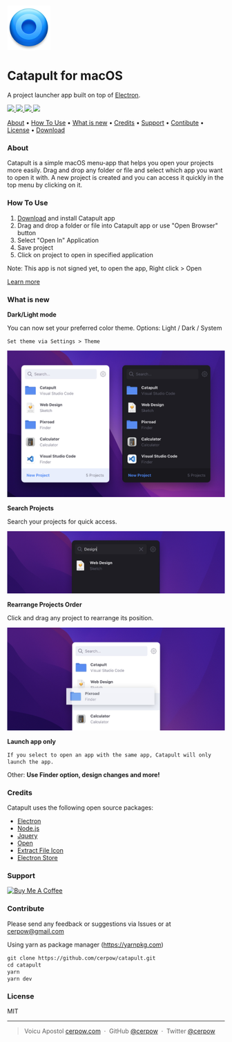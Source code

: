  <img src="app/assets/_data/Icon.png" alt="Catapult" width="100">

# Catapult for macOS
A project launcher app built on top of <a href="http://electron.atom.io" target="_blank">Electron</a>.

<p>
<a href="https://github.com/cerpow/catapult/releases">
  <img src="https://img.shields.io/badge/Download-Catapult-blue">
</a>
<a href="https://github.com/cerpow/catapult/releases">
	<img src="https://img.shields.io/github/package-json/v/cerpow/catapult?color=orange">
</a>
<a href="https://github.com/cerpow/catapult/releases">
	<img src="https://img.shields.io/github/release-date/cerpow/catapult?color=green">
</a>
<a href="https://github.com/cerpow/catapult/releases">
	<img src="https://img.shields.io/github/stars/cerpow/catapult?style=social">
</a>
</p>
<p>
   <a href="#about">About</a> •
  <a href="#how-to-use">How To Use</a> •
  <a href="#what-is-new">What is new</a> •
  <a href="#credits">Credits</a> •
  <a href="#support">Support</a> •
  <a href="#contribute">Contibute</a> •
  <a href="#license">License</a> •
  <a href="https://github.com/cerpow/catapult/releases">Download</a>
</p>

### About

Catapult is a simple macOS menu-app that helps you open your projects more easily. Drag and drop any folder or file and select which app you want to open it with. A new project is created and you can access it quickly in the top menu by clicking on it.



### How To Use

1. [Download](https://github.com/cerpow/catapult/releases) and install Catapult app
2. Drag and drop a folder or file into Catapult app or use "Open Browser" button
3. Select "Open In" Application
4. Save project
5. Click on project to open in specified application

Note: This app is not signed yet, to open the app, Right click > Open 

<a href="https://support.apple.com/en-gb/guide/mac-help/mh40616/mac" target="_blank">Learn more</a>

### What is new

**Dark/Light mode**

You can now set your preferred color theme. Options: Light / Dark / System

```
Set theme via Settings > Theme
```
<img src="app/assets/_data/Mockup - Theme.jpg" alt="Catapult Themes" >




**Search Projects**

Search your projects for quick access.

<img src="app/assets/_data/Mockup - Search.jpg" alt="Catapult Search" >



**Rearrange Projects Order** 

Click and drag any project to rearrange its position.

<img src="app/assets/_data/Mockup - Rearrange.jpg" alt="Catapult Rearrange" >



**Launch app only**

```
If you select to open an app with the same app, Catapult will only launch the app.
```



 Other: **Use Finder option, design changes and more!**



### Credits

Catapult uses the following open source packages:

- [Electron](http://electron.atom.io/)
- [Node.js](https://nodejs.org/)
- [Jquery](https://jquery.com)
- [Open](https://github.com/sindresorhus/open)
- [Extract File Icon](https://github.com/sentialx/extract-file-icon)
- [Electron Store](https://github.com/sindresorhus/electron-store)



### Support

<a href="https://www.buymeacoffee.com/catapult" target="_blank"><img src="https://cdn.buymeacoffee.com/buttons/default-yellow.png" alt="Buy Me A Coffee" height="41" width="174"></a>



### Contribute

Please send any feedback or suggestions via Issues or at cerpow@gmail.com

Using yarn as package manager (https://yarnpkg.com)

```
git clone https://github.com/cerpow/catapult.git
cd catapult
yarn
yarn dev
```



### License

MIT

---

> Voicu Apostol [cerpow.com](https://www.cerpow.com) &nbsp;&middot;&nbsp; GitHub [@cerpow](https://github.com/cerpow) &nbsp;&middot;&nbsp; Twitter [@cerpow](https://twitter.com/cerpow)
